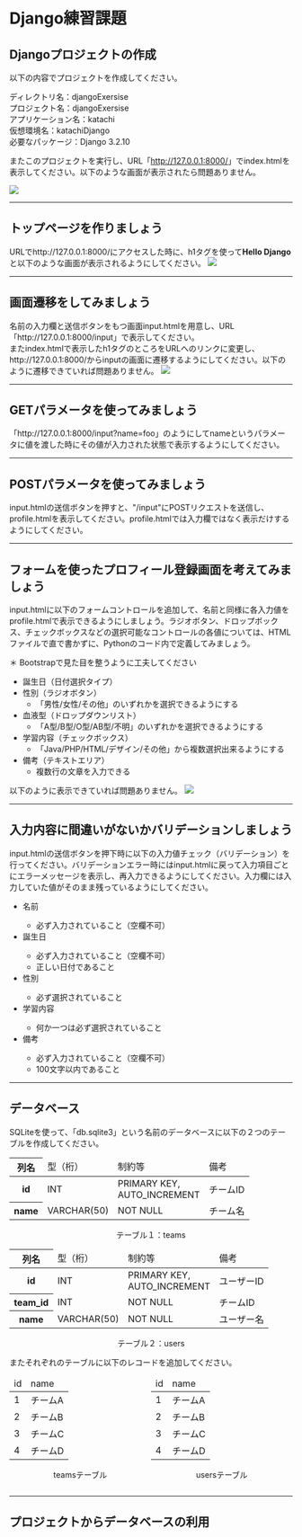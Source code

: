 <h1>Django練習課題</h1>

<h2>Djangoプロジェクトの作成</h2>
以下の内容でプロジェクトを作成してください。<br/>

ディレクトリ名：djangoExersise<br/>
プロジェクト名：djangoExersise<br/>
アプリケーション名：katachi<br/>
仮想環境名：katachiDjango<br/>
必要なパッケージ：Django 3.2.10

またこのプロジェクトを実行し、URL「<a>http://127.0.0.1:8000/</a>」でindex.htmlを表示してください。以下のような画面が表示されたら問題ありません。

<img src="./forREADME/install.jpg">
<hr>
<h2>トップページを作りましょう</h2>
URLで<a>http://127.0.0.1:8000/</a>にアクセスした時に、h1タグを使って<b>Hello Django</b>と以下のような画面が表示されるようにしてください。
<img src="./forREADME/index.jpg">
<hr>
<h2>画面遷移をしてみましょう</h2>
名前の入力欄と送信ボタンをもつ画面input.htmlを用意し、URL「<a>http://127.0.0.1:8000/input</a>」で表示してください。<br/>
またindex.htmlで表示したh1タグのところをURLへのリンクに変更し、<a>http://127.0.0.1:8000/</a>からinputの画面に遷移するようにしてください。以下のように遷移できていれば問題ありません。
<img src="./forREADME/input.jpg">
<hr>
<h2>GETパラメータを使ってみましょう</h2>
「<a>http://127.0.0.1:8000/input?name=foo</a>」のようにしてnameというパラメータに値を渡した時にその値が入力された状態で表示するようにしてください。
<hr>
<h2>POSTパラメータを使ってみましょう</h2>
input.htmlの送信ボタンを押すと、"/input"にPOSTリクエストを送信し、profile.htmlを表示してください。profile.htmlでは入力欄ではなく表示だけするようにしてください。
<hr>
<h2>フォームを使ったプロフィール登録画面を考えてみましょう</h2>
input.htmlに以下のフォームコントロールを追加して、名前と同様に各入力値をprofile.htmlで表示できるようにしましょう。ラジオボタン、ドロップボックス、チェックボックスなどの選択可能なコントロールの各値については、HTMLファイルで直で書かずに、Pythonのコード内で定義してみましょう。

＊ Bootstrapで見た目を整うように工夫してください
<ul>
    <li>誕生日（日付選択タイプ）</li>
    <li>性別（ラジオボタン）
        <ul>
            <li>「男性/女性/その他」のいずれかを選択できるようにする</li>
        </ul>
    </li>
    <li>血液型（ドロップダウンリスト）
        <ul>
            <li>「A型/B型/O型/AB型/不明」のいずれかを選択できるようにする</li>
        </ul>
    </li>
    <li>学習内容（チェックボックス）
        <ul>
            <li>「Java/PHP/HTML/デザイン/その他」から複数選択出来るようにする</li>
        </ul>
    </li>
    <li>備考（テキストエリア）
        <ul>
            <li>複数行の文章を入力できる</li>
        </ul>
    </li>
</ul>
以下のように表示できていれば問題ありません。
<img src="./forREADME/input_profile.jpg">
<hr>
<h2>入力内容に間違いがないかバリデーションしましょう</h2>
input.htmlの送信ボタンを押下時に以下の入力値チェック（バリデーション）を行ってください。バリデーションエラー時にはinput.htmlに戻って入力項目ごとにエラーメッセージを表示し、再入力できるようにしてください。入力欄には入力していた値がそのまま残っているようにしてください。
<ul>
    <li>名前</li>
    <ul>
        <li>必ず入力されていること（空欄不可）</li>
    </ul>
    <li>誕生日</li>
    <ul>
        <li>必ず入力されていること（空欄不可）</li>
        <li>正しい日付であること</li>
    </ul>
    <li>性別</li>
    <ul>
        <li>必ず選択されていること</li>
    </ul>
    <li>学習内容</li>
    <ul>
        <li>何か一つは必ず選択されていること</li>
    </ul>
    <li>備考</li>
    <ul>
        <li>必ず入力されていること（空欄不可）</li>
        <li>100文字以内であること</li>
    </ul>
</ul>
<hr>
<h2>データベース</h2>
SQLiteを使って、「db.sqlite3」という名前のデータベースに以下の２つのテーブルを作成してください。
<table>
    <thead>
        <tr>
            <th>列名</td>
            <td>型（桁）</td>
            <td>制約等</td>
            <td>備考</td>
        </tr>
    </thead>
    <tbody>
        <tr>
            <th>id</th>
            <td>INT</td>
            <td>PRIMARY KEY,<br/>AUTO_INCREMENT</td>
            <td>チームID</td>
        </tr>
        <tr>
            <th>name</th>
            <td>VARCHAR(50)</td>
            <td>NOT NULL</td>
            <td>チーム名</td>
        </tr>
    </tbody>
</table>
<p style="text-align: center;">テーブル１：teams</p>
<table>
    <thead>
        <tr>
            <th>列名</td>
            <td>型（桁）</td>
            <td>制約等</td>
            <td>備考</td>
        </tr>
    </thead>
    <tbody>
        <tr>
            <th>id</th>
            <td>INT</td>
            <td>PRIMARY KEY,<br/>AUTO_INCREMENT</td>
            <td>ユーザーID</td>
        </tr>
        <tr>
            <th>team_id</th>
            <td>INT</td>
            <td>NOT NULL</td>
            <td>チームID</td>
        </tr>
        <tr>
            <th>name</th>
            <td>VARCHAR(50)</td>
            <td>NOT NULL</td>
            <td>ユーザー名</td>
        </tr>
    </tbody>
</table>
<p style="text-align: center;">テーブル２：users</p>
またそれぞれのテーブルに以下のレコードを追加してください。
<div style="display:flex;">
<div style="width:50%;">
<table>
    <thead>
        <tr>
            <td>id</td>
            <td>name</td>
        </tr>
    </thead>
    <tbody>
        <tr><td>1</td><td>チームA</td></tr>
        <tr><td>2</td><td>チームB</td></tr>
        <tr><td>3</td><td>チームC</td></tr>
        <tr><td>4</td><td>チームD</td></tr>
    </tbody>
</table>
<p style="text-align: center;">teamsテーブル</p>
</div>
<div style="width:50%;">
<table>
    <thead>
        <tr>
            <td>id</td>
            <td>name</td>
        </tr>
    </thead>
    <tbody>
        <tr><td>1</td><td>チームA</td></tr>
        <tr><td>2</td><td>チームB</td></tr>
        <tr><td>3</td><td>チームC</td></tr>
        <tr><td>4</td><td>チームD</td></tr>
    </tbody>
</table>
<p style="text-align: center;">usersテーブル</p>
</div>
</div>
<hr>
<h2>プロジェクトからデータベースの利用</h2>